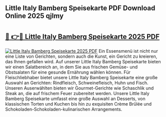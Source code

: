 ## Little Italy Bamberg Speisekarte PDF Download Online 2025 qjImy

# <h2><a href="http://gc7e6qw.nevu.top/?p=Little+Italy+Bamberg+Speisekarte">🔗 👉🔴 Little Italy Bamberg Speisekarte 2025 PDF</a></h2>

[![Little Italy Bamberg Speisekarte 2025 PDF](https://i.imgur.com/dBaPXMq.png)](http://gc7e6qw.nevu.top/?p=Little+Italy+Bamberg+Speisekarte)
Ein Essensmenü ist nicht nur eine Liste von Gerichten, sondern auch die Kunst, ein Gericht zu kreieren, das Ihnen gefallen wird. Auf unserer Little Italy Bamberg Speisekarte bieten wir einen Salatbereich an, in dem Sie aus frischen Gemüse- und Obstsalaten für eine gesunde Ernährung wählen können. Für Fleischliebhaber bietet unsere Little Italy Bamberg Speisekarte eine große Auswahl an Gerichten: Rindfleisch, Schweinefleisch, Huhn und Fisch. Unseren Auserwählten bieten wir Gourmet-Gerichte wie Schaschlik und Steak an, die auf frischem Feuer zubereitet werden. Unsere Little Italy Bamberg Speisekarte umfasst eine große Auswahl an Desserts, von klassischen Torten und Kuchen bis hin zu exquisiten Crème Brûlée und Schokoladen-Schokoladen-kulinarischen Arrangements.
